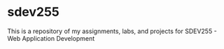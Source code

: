 # sdev255
This is a repository of my assignments, labs, and projects for SDEV255 - Web Application Development
